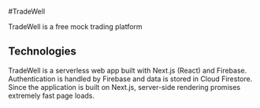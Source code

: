 #TradeWell

TradeWell is a free mock trading platform
## Technologies
TradeWell is a serverless web app built with Next.js (React) and Firebase.  
Authentication is handled by Firebase and data is stored in Cloud Firestore.  
Since the application is built on Next.js, server-side rendering promises extremely fast page loads.
